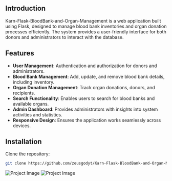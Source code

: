 ## Introduction
Karn-Flask-BloodBank-and-Organ-Management is a web application built using Flask, designed to manage blood bank inventories and organ donation processes efficiently. The system provides a user-friendly interface for both donors and administrators to interact with the database.

## Features
- **User Management**: Authentication and authorization for donors and administrators.
- **Blood Bank Management**: Add, update, and remove blood bank details, including inventory.
- **Organ Donation Management**: Track organ donations, donors, and recipients.
- **Search Functionality**: Enables users to search for blood banks and available organs.
- **Admin Dashboard**: Provides administrators with insights into system activities and statistics.
- **Responsive Design**: Ensures the application works seamlessly across devices.

## Installation
Clone the repository:
   ```bash
   git clone https://github.com/zeusgodyt/Karn-Flask-BloodBank-and-Organ-Management.git
````

![Project Image](Homepage.png)
![Project Image](Login.png)
